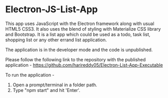 # Electron-JS-List-App

This app uses JavaScript with the Electron framework along with usual HTML5 CSS3. 
It also uses the blend of styling with Materialize CSS library and Bootstrap. 
It is a list app which could be used as a todo, task list, shopping list or any other errand list application. 

The application is in the developer mode and the code is unpublished. 

Please follow the following link to the repository with the published application - 
https://github.com/harireddy05/Electron-List-App-Executable

To run the application -
1. Open a prompt/terminal in a folder path.
2. Type "npm start" and hit 'Enter'.
